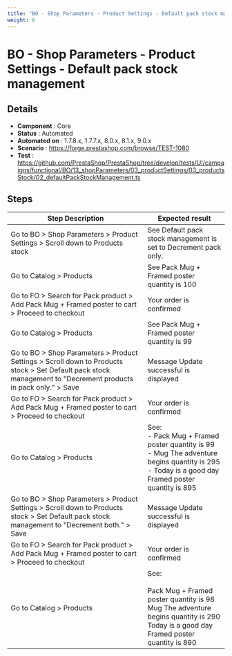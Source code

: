 ```yaml
---
title: "BO - Shop Parameters - Product Settings - Default pack stock management"
weight: 6
---
```


# BO - Shop Parameters - Product Settings - Default pack stock management
## Details
* **Component** : Core
* **Status** : Automated
* **Automated on** : 1.7.8.x, 1.7.7.x, 8.0.x, 8.1.x, 9.0.x
* **Scenario** : https://forge.prestashop.com/browse/TEST-1080
* **Test** : https://github.com/PrestaShop/PrestaShop/tree/develop/tests/UI/campaigns/functional/BO/13_shopParameters/03_productSettings/03_productsStock/02_defaultPackStockManagement.ts

## Steps
| Step Description | Expected result |
| ----- | ----- |
| Go to BO > Shop Parameters > Product Settings > Scroll down to Products stock | See Default pack stock management is set to Decrement pack only. |
| Go to Catalog > Products | See Pack Mug + Framed poster quantity is 100 |
| Go to FO > Search for Pack product > Add Pack Mug + Framed poster to cart > Proceed to checkout | Your order is confirmed |
| Go to Catalog > Products | See Pack Mug + Framed poster quantity is 99 |
| Go to BO > Shop Parameters > Product Settings > Scroll down to Products stock > Set Default pack stock management to "Decrement products in pack only." > Save | Message Update successful is displayed |
| Go to FO > Search for Pack product > Add Pack Mug + Framed poster to cart > Proceed to checkout | Your order is confirmed |
| Go to Catalog > Products | See:<br>- Pack Mug + Framed poster quantity is 99<br>- Mug The adventure begins quantity is 295<br>- Today is a good day Framed poster quantity is 895 |
| Go to BO > Shop Parameters > Product Settings > Scroll down to Products stock > Set Default pack stock management to "Decrement both." > Save | Message Update successful is displayed |
| Go to FO > Search for Pack product > Add Pack Mug + Framed poster to cart > Proceed to checkout | Your order is confirmed |
| Go to Catalog > Products | See:<br><br>Pack Mug + Framed poster quantity is 98<br>Mug The adventure begins quantity is 290<br>Today is a good day Framed poster quantity is 890 |
